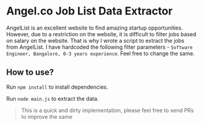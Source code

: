 # Angel.co Job List Data Extractor

AngelList is an excellent website to find amazing startup opportunities. However, due to a restriction on the website, it is difficult to filter jobs based on salary on the website. That is why I wrote a script to extract the jobs from AngelList. I have hardcoded the following filter parameters - `Software Engineer, Bangalore, 0-3 years experience`. Feel free to change the same.

## How to use?
Run `npm install` to install dependencies.

Run `node main.js` to extract the data.

> This is a quick and dirty implementation, please feel free to send PRs to improve the same